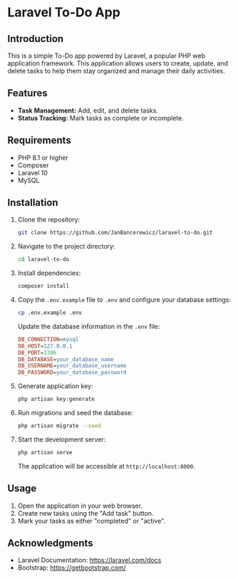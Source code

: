 # Laravel To-Do App

## Introduction

This is a simple To-Do app powered by Laravel, a popular PHP web application framework. This application allows users to create, update, and delete tasks to help them stay organized and manage their daily activities.

## Features

- **Task Management:** Add, edit, and delete tasks.
- **Status Tracking:** Mark tasks as complete or incomplete.

## Requirements

- PHP 8.1 or higher
- Composer
- Laravel 10
- MySQL

## Installation

1. Clone the repository:

    ```bash
    git clone https://github.com/JanBancerewicz/laravel-to-do.git
    ```

2. Navigate to the project directory:

    ```bash
    cd laravel-to-do
    ```

3. Install dependencies:

    ```bash
    composer install
    ```

4. Copy the `.env.example` file to `.env` and configure your database settings:

    ```bash
    cp .env.example .env
    ```

    Update the database information in the `.env` file:

    ```ini
    DB_CONNECTION=mysql
    DB_HOST=127.0.0.1
    DB_PORT=3306
    DB_DATABASE=your_database_name
    DB_USERNAME=your_database_username
    DB_PASSWORD=your_database_password
    ```

5. Generate application key:

    ```bash
    php artisan key:generate
    ```

6. Run migrations and seed the database:

    ```bash
    php artisan migrate --seed
    ```

7. Start the development server:

    ```bash
    php artisan serve
    ```

    The application will be accessible at `http://localhost:8000`.

## Usage

1. Open the application in your web browser.
2. Create new tasks using the "Add task" button.
3. Mark your tasks as either "completed" or "active".

## Acknowledgments

- Laravel Documentation: https://laravel.com/docs
- Bootstrap: https://getbootstrap.com/